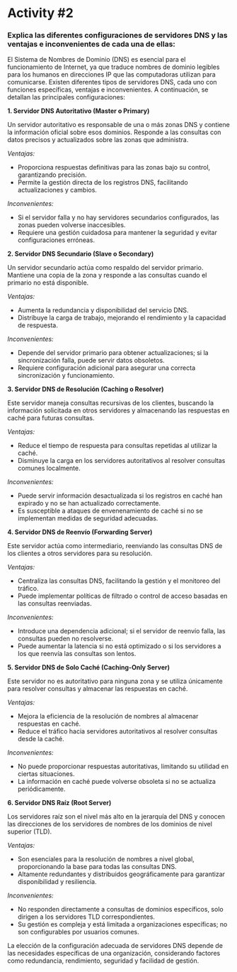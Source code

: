 # Activity #2

### Explica las diferentes configuraciones de servidores DNS y las ventajas e inconvenientes de cada una de ellas:

El Sistema de Nombres de Dominio (DNS) es esencial para el funcionamiento de Internet, ya que traduce nombres de dominio legibles para los humanos en direcciones IP que las computadoras utilizan para comunicarse. Existen diferentes tipos de servidores DNS, cada uno con funciones específicas, ventajas e inconvenientes. A continuación, se detallan las principales configuraciones:

**1. Servidor DNS Autoritativo (Master o Primary)**

Un servidor autoritativo es responsable de una o más zonas DNS y contiene la información oficial sobre esos dominios. Responde a las consultas con datos precisos y actualizados sobre las zonas que administra.

*Ventajas:*
- Proporciona respuestas definitivas para las zonas bajo su control, garantizando precisión.
- Permite la gestión directa de los registros DNS, facilitando actualizaciones y cambios.

*Inconvenientes:*
- Si el servidor falla y no hay servidores secundarios configurados, las zonas pueden volverse inaccesibles.
- Requiere una gestión cuidadosa para mantener la seguridad y evitar configuraciones erróneas.

**2. Servidor DNS Secundario (Slave o Secondary)**

Un servidor secundario actúa como respaldo del servidor primario. Mantiene una copia de la zona y responde a las consultas cuando el primario no está disponible.

*Ventajas:*
- Aumenta la redundancia y disponibilidad del servicio DNS.
- Distribuye la carga de trabajo, mejorando el rendimiento y la capacidad de respuesta.

*Inconvenientes:*
- Depende del servidor primario para obtener actualizaciones; si la sincronización falla, puede servir datos obsoletos.
- Requiere configuración adicional para asegurar una correcta sincronización y funcionamiento.

**3. Servidor DNS de Resolución (Caching o Resolver)**

Este servidor maneja consultas recursivas de los clientes, buscando la información solicitada en otros servidores y almacenando las respuestas en caché para futuras consultas.

*Ventajas:*
- Reduce el tiempo de respuesta para consultas repetidas al utilizar la caché.
- Disminuye la carga en los servidores autoritativos al resolver consultas comunes localmente.

*Inconvenientes:*
- Puede servir información desactualizada si los registros en caché han expirado y no se han actualizado correctamente.
- Es susceptible a ataques de envenenamiento de caché si no se implementan medidas de seguridad adecuadas.

**4. Servidor DNS de Reenvío (Forwarding Server)**

Este servidor actúa como intermediario, reenviando las consultas DNS de los clientes a otros servidores para su resolución.

*Ventajas:*
- Centraliza las consultas DNS, facilitando la gestión y el monitoreo del tráfico.
- Puede implementar políticas de filtrado o control de acceso basadas en las consultas reenviadas.

*Inconvenientes:*
- Introduce una dependencia adicional; si el servidor de reenvío falla, las consultas pueden no resolverse.
- Puede aumentar la latencia si no está optimizado o si los servidores a los que reenvía las consultas son lentos.

**5. Servidor DNS de Solo Caché (Caching-Only Server)**

Este servidor no es autoritativo para ninguna zona y se utiliza únicamente para resolver consultas y almacenar las respuestas en caché.

*Ventajas:*
- Mejora la eficiencia de la resolución de nombres al almacenar respuestas en caché.
- Reduce el tráfico hacia servidores autoritativos al resolver consultas desde la caché.

*Inconvenientes:*
- No puede proporcionar respuestas autoritativas, limitando su utilidad en ciertas situaciones.
- La información en caché puede volverse obsoleta si no se actualiza periódicamente.

**6. Servidor DNS Raíz (Root Server)**

Los servidores raíz son el nivel más alto en la jerarquía del DNS y conocen las direcciones de los servidores de nombres de los dominios de nivel superior (TLD).

*Ventajas:*
- Son esenciales para la resolución de nombres a nivel global, proporcionando la base para todas las consultas DNS.
- Altamente redundantes y distribuidos geográficamente para garantizar disponibilidad y resiliencia.

*Inconvenientes:*
- No responden directamente a consultas de dominios específicos, solo dirigen a los servidores TLD correspondientes.
- Su gestión es compleja y está limitada a organizaciones específicas; no son configurables por usuarios comunes.

La elección de la configuración adecuada de servidores DNS depende de las necesidades específicas de una organización, considerando factores como redundancia, rendimiento, seguridad y facilidad de gestión. 
